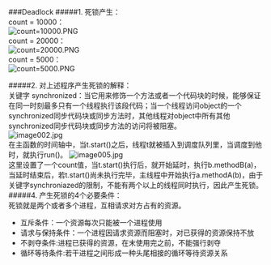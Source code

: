 ###Deadlock
#####1. 死锁产生：  
count = 10000：    
![count=10000.PNG](http://upload-images.jianshu.io/upload_images/3240775-67f8e098a736b67b.PNG?imageMogr2/auto-orient/strip%7CimageView2/2/w/1240)  
count = 20000：  
![count=20000.PNG](http://upload-images.jianshu.io/upload_images/3240775-84dbb7ec6e813d7f.PNG?imageMogr2/auto-orient/strip%7CimageView2/2/w/1240)  
count = 5000：  
![count=5000.PNG](http://upload-images.jianshu.io/upload_images/3240775-1aefc8027b44d584.PNG?imageMogr2/auto-orient/strip%7CimageView2/2/w/1240)  

#####2. 对上述程序产生死锁的解释：  
关键字 synchronized：当它用来修饰一个方法或者一个代码块的时候，能够保证在同一时刻最多只有一个线程执行该段代码；当一个线程访问object的一个synchronized同步代码块或同步方法时，其他线程对object中所有其他synchronized同步代码块或同步方法的访问将被阻塞。  
![image002.jpg](http://upload-images.jianshu.io/upload_images/3240775-a63900eb6a5c2ffc.jpg?imageMogr2/auto-orient/strip%7CimageView2/2/w/1240)  
在主函数的时间轴中，当t.start()之后，线程t就被插入到调度队列里，当调度到他时，就执行run()。
![image005.jpg](http://upload-images.jianshu.io/upload_images/3240775-441704cf12c1b702.jpg?imageMogr2/auto-orient/strip%7CimageView2/2/w/1240)  
这里设置了一个count值，当t.start()执行后，就开始延时，执行b.methodB(a)，当延时结束后，若t.start()尚未执行完毕，主线程中开始执行a.methodA(b)，由于关键字synchroniazed的限制，不能有两个以上的线程同时执行，因此产生死锁。  
#####4. 产生死锁的4个必要条件：  
死锁就是两个或者多个进程，互相请求对方占有的资源。  
* 互斥条件：一个资源每次只能被一个进程使用  
* 请求与保持条件：一个进程因请求资源而阻塞时，对已获得的资源保持不放  
* 不剥夺条件:进程已获得的资源，在末使用完之前，不能强行剥夺  
* 循环等待条件:若干进程之间形成一种头尾相接的循环等待资源关系  